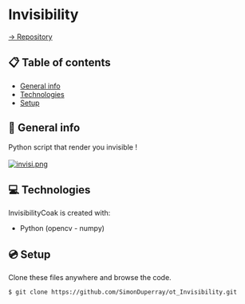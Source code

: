 # Invisibility

[-> Repository](https://github.com/SimonDuperray/ot_Invisibility)

## :clipboard: Table of contents
* [General info](#general-info)
* [Technologies](#technologies)
* [Setup](#setup)

## :page_facing_up: General info
Python script that render you invisible !<br><br>
[![invisi.png](https://i.postimg.cc/W1YYBG58/invisi.png)](https://postimg.cc/v49v9VFx)
	
## :computer: Technologies
InvisibilityCoak is created with:
* Python (opencv - numpy)
	
## :cd: Setup
Clone these files anywhere and browse the code.
```batch
$ git clone https://github.com/SimonDuperray/ot_Invisibility.git
```
